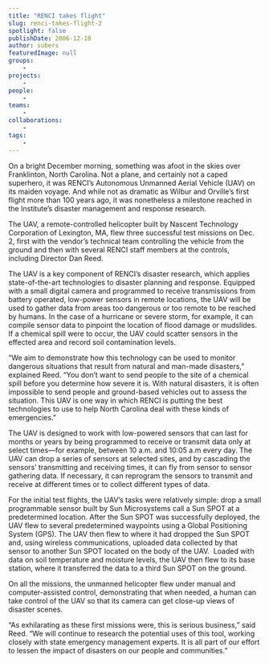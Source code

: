 ```yaml
---
title: "RENCI takes flight"
slug: renci-takes-flight-2
spotlight: false
publishDate: 2006-12-18
author: subers
featuredImage: null
groups:
    - 
projects:
    - 
people:
    - 
teams: 
    - 
collaborations:
    - 
tags:
    - 
---
```

On a bright December morning, something was afoot in the skies over Franklinton, North Carolina. Not a plane, and certainly not a caped superhero, it was RENCI’s Autonomous <a>Unmanned Aerial Vehicle (UAV)</a> on its maiden voyage. And while not as dramatic as Wilbur and Orville’s first flight more than 100 years ago, it was nonetheless a milestone reached in the Institute’s disaster management and response research. <!--more-->

The UAV, a remote-controlled helicopter built by Nascent Technology Corporation of Lexington, MA, flew three successful test missions on Dec. 2, first with the vendor’s technical team controlling the vehicle from the ground and then with several RENCI staff members at the controls, including Director Dan Reed.

The UAV is a key component of RENCI’s disaster research, which applies state-of-the-art technologies to disaster planning and response. Equipped with a small digital camera and programmed to receive transmissions from battery operated, low-power sensors in remote locations, the UAV will be used to gather data from areas too dangerous or too remote to be reached by humans. In the case of a hurricane or severe storm, for example, it can compile sensor data to pinpoint the location of flood damage or mudslides. If a chemical spill were to occur, the UAV could scatter sensors in the effected area and record soil contamination levels.

“We aim to demonstrate how this technology can be used to monitor dangerous situations that result from natural and man-made disasters,” explained Reed. “You don’t want to send people to the site of a chemical spill before you determine how severe it is. With natural disasters, it is often impossible to send people and ground-based vehicles out to assess the situation. This UAV is one way in which RENCI is putting the best technologies to use to help North Carolina deal with these kinds of emergencies.”

The UAV is designed to work with low-powered sensors that can last for months or years by being programmed to receive or transmit data only at select times—for example, between 10 a.m. and 10:05 a.m every day. The UAV can drop a series of sensors at selected sites, and by cascading the sensors’ transmitting and receiving times, it can fly from sensor to sensor gathering data. If necessary, it can reprogram the sensors to transmit and receive at different times or to collect different types of data.

For the initial test flights, the UAV’s tasks were relatively simple: drop a small programmable sensor built by Sun Microsystems call a Sun SPOT at a predetermined location. After the Sun SPOT was successfully deployed, the UAV flew to several predetermined waypoints using a Global Positioning System (GPS). The UAV then flew to where it had dropped the Sun SPOT and, using wireless communications, uploaded data collected by that sensor to another Sun SPOT located on the body of the UAV.  Loaded with data on soil temperature and moisture levels, the UAV then flew to its base station, where it transferred the data to a third Sun SPOT on the ground.

On all the missions, the unmanned helicopter flew under manual and computer-assisted control, demonstrating that when needed, a human can take control of the UAV so that its camera can get close-up views of disaster scenes.

“As exhilarating as these first missions were, this is serious business,” said Reed. “We will continue to research the potential uses of this tool, working closely with state emergency management experts. It is all part of our effort to lessen the impact of disasters on our people and communities.”
